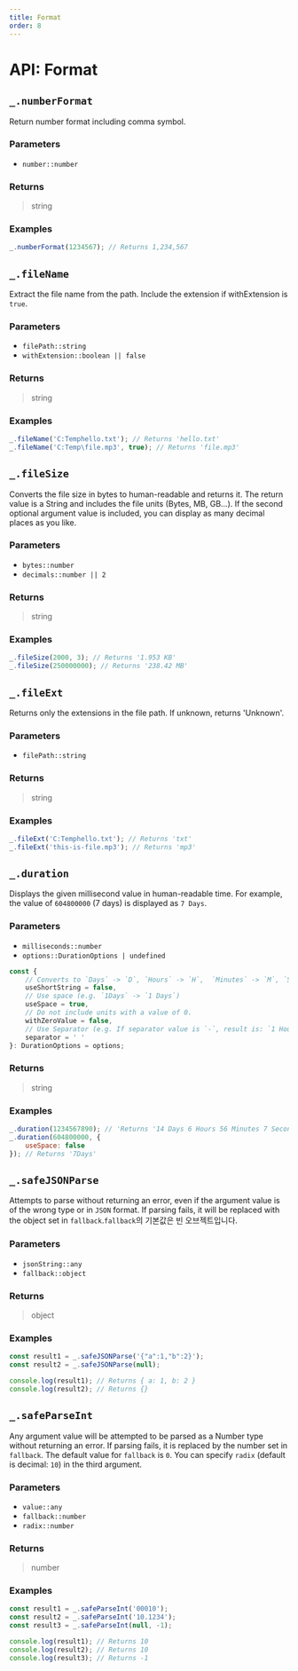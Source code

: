 ```yaml
---
title: Format
order: 8
---
```


# API: Format

## `_.numberFormat`

Return number format including comma symbol.

### Parameters

- `number::number`

### Returns

> string

### Examples

```javascript
_.numberFormat(1234567); // Returns 1,234,567
```

## `_.fileName`

Extract the file name from the path. Include the extension if withExtension is `true`.

### Parameters

- `filePath::string`
- `withExtension::boolean || false`

### Returns

> string

### Examples

```javascript
_.fileName('C:Temphello.txt'); // Returns 'hello.txt'
_.fileName('C:Temp\file.mp3', true); // Returns 'file.mp3'
```

## `_.fileSize`

Converts the file size in bytes to human-readable and returns it. The return value is a String and includes the file units (Bytes, MB, GB...). If the second optional argument value is included, you can display as many decimal places as you like.

### Parameters

- `bytes::number`
- `decimals::number || 2`

### Returns

> string

### Examples

```javascript
_.fileSize(2000, 3); // Returns '1.953 KB'
_.fileSize(250000000); // Returns '238.42 MB'
```

## `_.fileExt`

Returns only the extensions in the file path. If unknown, returns 'Unknown'.

### Parameters

- `filePath::string`

### Returns

> string

### Examples

```javascript
_.fileExt('C:Temphello.txt'); // Returns 'txt'
_.fileExt('this-is-file.mp3'); // Returns 'mp3'
```

## `_.duration`

Displays the given millisecond value in human-readable time. For example, the value of `604800000` (7 days) is displayed as `7 Days`.

### Parameters

- `milliseconds::number`
- `options::DurationOptions | undefined`

```typescript
const {
	// Converts to `Days` -> `D`, `Hours` -> `H`,  `Minutes` -> `M`, `Seconds` -> `S`, `Milliseconds` -> `ms`
	useShortString = false,
	// Use space (e.g. `1Days` -> `1 Days`)
	useSpace = true,
	// Do not include units with a value of 0.
	withZeroValue = false,
	// Use Separator (e.g. If separator value is `-`, result is: `1 Hour 10 Minutes` -> `1 Hour-10 Minutes`)
	separator = ' '
}: DurationOptions = options;
```

### Returns

> string

### Examples

```javascript
_.duration(1234567890); // 'Returns '14 Days 6 Hours 56 Minutes 7 Seconds 890 Milliseconds'
_.duration(604800000, {
	useSpace: false
}); // Returns '7Days'
```

## `_.safeJSONParse`

Attempts to parse without returning an error, even if the argument value is of the wrong type or in `JSON` format. If parsing fails, it will be replaced with the object set in `fallback`.`fallback`의 기본값은 빈 오브젝트입니다.

### Parameters

- `jsonString::any`
- `fallback::object`

### Returns

> object

### Examples

```javascript
const result1 = _.safeJSONParse('{"a":1,"b":2}');
const result2 = _.safeJSONParse(null);

console.log(result1); // Returns { a: 1, b: 2 }
console.log(result2); // Returns {}
```

## `_.safeParseInt`

Any argument value will be attempted to be parsed as a Number type without returning an error. If parsing fails, it is replaced by the number set in `fallback`. The default value for `fallback` is `0`. You can specify `radix` (default is decimal: `10`) in the third argument.

### Parameters

- `value::any`
- `fallback::number`
- `radix::number`

### Returns

> number

### Examples

```javascript
const result1 = _.safeParseInt('00010');
const result2 = _.safeParseInt('10.1234');
const result3 = _.safeParseInt(null, -1);

console.log(result1); // Returns 10
console.log(result2); // Returns 10
console.log(result3); // Returns -1
```
